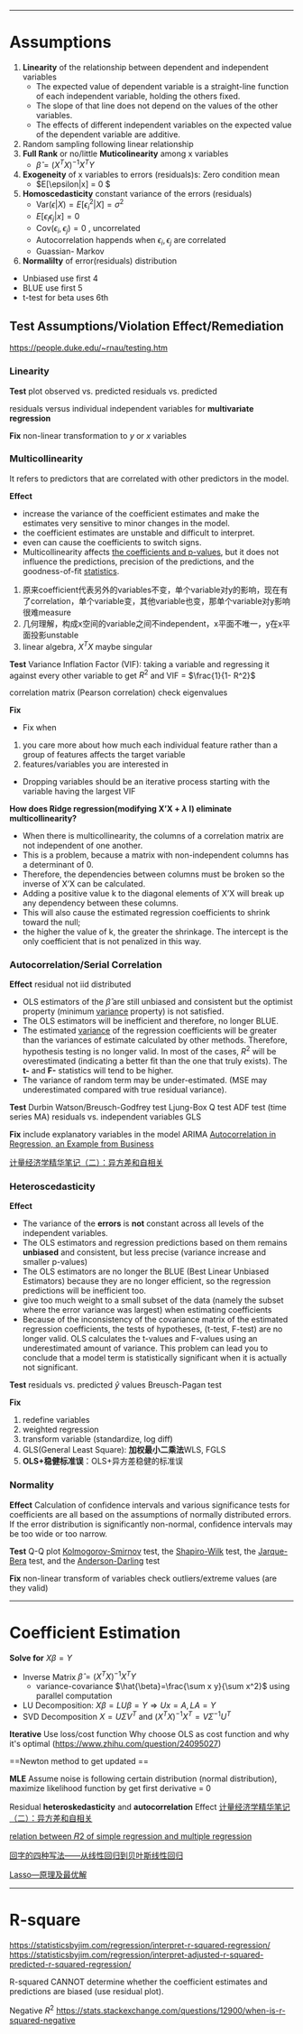 
----
# Assumptions
1. **Linearity** of the relationship between dependent and independent variables
    - The expected value of dependent variable is a straight-line function of each independent variable, holding the others fixed.
    - The slope of that line does not depend on the values of the other variables.
    - The effects of different independent variables on the expected value of the dependent variable are additive.
3. Random sampling following linear relationship
4. **Full Rank** or no/little **Muticolinearity** among x variables
	- $\hat{\beta} = (X^TX)^{-1}X^T Y$ 	
6. **Exogeneity** of x variables to errors (residuals)s: Zero condition mean
	- $E[\epsilon|x] = 0 $ 	 	
7. **Homoscedasticity** constant variance of the errors (residuals)
	- $\text{Var}(\epsilon | X) = E[\epsilon_i^2  | X] = \sigma^2$
 	- $E[\epsilon_i \epsilon_j | x] = 0$
	- $\text{Cov}(\epsilon_i , \epsilon_j) = 0$ , uncorrelated
 	- Autocorrelation happends when $\epsilon_i , \epsilon_j$ are correlated
 	- Guassian- Markov	
9. **Normalilty** of error(residuals) distribution

- Unbiased use first 4
- BLUE use first 5
- t-test for beta uses 6th

## Test Assumptions/Violation Effect/Remediation
https://people.duke.edu/~rnau/testing.htm

### Linearity
**Test**
plot
observed vs. predicted
residuals vs. predicted

residuals versus individual independent variables for **multivariate regression**

**Fix**
non-linear transformation to $y$ or $x$ variables


### Multicollinearity
It refers to predictors that are correlated with other predictors in the model.

**Effect**
- increase the variance of the coefficient estimates and make the estimates very sensitive to minor changes in the model.
- the coefficient estimates are unstable and difficult to interpret.
- even can cause the coefficients to switch signs.
- Multicollinearity affects [the coefficients and p-values](https://statisticsbyjim.com/regression/interpret-coefficients-p-values-regression/), but it does not influence the predictions, precision of the predictions, and the goodness-of-fit [statistics](https://statisticsbyjim.com/glossary/statistics/).

1. 原来coefficient代表另外的variables不变，单个variable对y的影响，现在有了correlation，单个variable变，其他variable也变，那单个variable对y影响很难measure
2. 几何理解，构成x空间的variable之间不independent，x平面不唯一，y在x平面投影unstable
3. linear algebra, $X^T X$ maybe singular

**Test**
Variance Inflation Factor (VIF): taking a variable and regressing it against every other variable to get $R^2$ and VIF = $\frac{1}{1- R^2}$

correlation matrix (Pearson correlation)
check eigenvalues

**Fix**
- Fix when
1. you care more about how much each individual feature rather than a group of features affects the target variable
2. features/variables you are interested in

- Dropping variables should be an iterative process starting with the variable having the largest VIF

**How does Ridge regression(modifying X’X + $\lambda$ I) eliminate multicollinearity?**
- When there is multicollinearity, the columns of a correlation matrix are not independent of one another.
- This is a problem, because a matrix with non-independent columns has a determinant of 0.
- Therefore, the dependencies between columns must be broken so the inverse of X’X can be calculated.
-  Adding a positive value k to the diagonal elements of X’X will break up any dependency between these columns.
-  This will also cause the estimated regression coefficients to shrink toward the null;
-  the higher the value of k, the greater the shrinkage. The intercept is the only coefficient that is not penalized in this way.



### Autocorrelation/Serial Correlation
**Effect**
residual not iid distributed

- OLS estimators of the $\hat{β}$ are still unbiased and consistent but the optimist property (minimum [variance](https://itfeature.com/glossary/variance) property) is not satisfied.
- The OLS estimators will be inefficient and therefore, no longer BLUE.
- The estimated [variance](https://itfeature.com/glossary/variance) of the regression coefficients will be greater than the variances of estimate calculated by other methods. Therefore, hypothesis testing is no longer valid. In most of the cases, $R^2$ will be overestimated (indicating a better fit than the one that truly exists). The **t-** and **F-** statistics will tend to be higher.
- The variance of random term may be under-estimated. (MSE may underestimated compared with true residual variance).

**Test**
Durbin Watson/Breusch-Godfrey test
Ljung-Box Q test
ADF test (time series MA)
residuals vs. independent variables
GLS

**Fix**
include explanatory variables in the model
ARIMA
[Autocorrelation in Regression, an Example from Business](https://rstudio-pubs-static.s3.amazonaws.com/615815_d1ac2dafd5e448a88781ac0ed8d94ad1.html)

[计量经济学精华笔记（二）：异方差和自相关](https://zhuanlan.zhihu.com/p/242140022)

### Heteroscedasticity

**Effect**

-   The variance of the **errors** is **not** constant across all levels of the independent variables.
-   The OLS estimators and regression predictions based on them remains **unbiased** and consistent, but less precise (variance increase and smaller p-values)
-   The OLS estimators are no longer the BLUE (Best Linear Unbiased Estimators) because they are no longer efficient, so the regression predictions will be inefficient too.
- give too much weight to a small subset of the data (namely the subset where the error variance was largest) when estimating coefficients
-   Because of the inconsistency of the covariance matrix of the estimated regression coefficients, the tests of hypotheses, (t-test, F-test) are no longer valid. OLS calculates the t-values and F-values using an underestimated amount of variance. This problem can lead you to conclude that a model term is statistically significant when it is actually not significant.

**Test**
residuals vs. predicted $\hat{y}$ values
Breusch-Pagan test

**Fix**
1. redefine variables 
2. weighted regression
3. transform variable (standardize, log diff)
4. GLS(General Least Square): **加权最小二乘法**WLS, FGLS
5. **OLS+稳健标准误**：OLS+异方差稳健的标准误

### Normality

**Effect**
Calculation of confidence intervals and various significance tests for coefficients are all based on the assumptions of normally distributed errors. If the error distribution is significantly non-normal, confidence intervals may be too wide or too narrow.

**Test**
Q-Q plot
[Kolmogorov-Smirnov](http://en.wikipedia.org/wiki/Kolmogorov%E2%80%93Smirnov_test) test, the [Shapiro-Wilk](http://en.wikipedia.org/wiki/Shapiro%E2%80%93Wilk_test) test, the [Jarque-Bera](http://en.wikipedia.org/wiki/Jarque%E2%80%93Bera_test) test, and the [Anderson-Darling](http://en.wikipedia.org/wiki/Anderson%E2%80%93Darling_test) test

**Fix**
non-linear transform of variables
check outliers/extreme values (are they valid)

----
# Coefficient Estimation

**Solve for** $X\beta = Y$
- Inverse Matrix $\hat{\beta} = (X^TX)^{-1}X^T Y$
	- variance-covariance $\hat{\beta}=\frac{\sum x y}{\sum x^2}$ using parallel computation
- LU Decomposition: $X\beta = LU\beta = Y \Rightarrow Ux = A, LA = Y$
- SVD Decomposition $X = U \Sigma V^T$  and  $(X^TX)^{-1}X^T = V\Sigma^{-1}U^T$

**Iterative**
Use loss/cost function
Why choose OLS as cost function and why it's optimal (https://www.zhihu.com/question/24095027)

==Newton method to get updated ==

**MLE**
Assume noise is following certain distribution (normal distribution), maximize likelihood function by get first derivative = 0

Residual **heteroskedasticity**  and **autocorrelation** Effect
[计量经济学精华笔记（二）：异方差和自相关](https://zhuanlan.zhihu.com/p/242140022)

[relation between 𝑅2 of simple regression and multiple regression](https://stats.stackexchange.com/questions/155968/relation-between-r2-of-simple-regression-and-multiple-regression)

[回字的四种写法——从线性回归到贝叶斯线性回归](https://zhuanlan.zhihu.com/p/86009986)

[Lasso—原理及最优解](https://zhuanlan.zhihu.com/p/116869931)

----
# R-square
https://statisticsbyjim.com/regression/interpret-r-squared-regression/
https://statisticsbyjim.com/regression/interpret-adjusted-r-squared-predicted-r-squared-regression/

R-squared CANNOT determine whether the coefficient estimates and predictions are biased (use residual plot).

Negative $R^2$
https://stats.stackexchange.com/questions/12900/when-is-r-squared-negative
